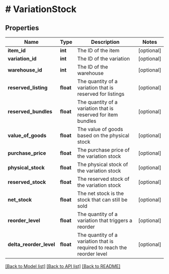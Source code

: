 # # VariationStock

## Properties

Name | Type | Description | Notes
------------ | ------------- | ------------- | -------------
**item_id** | **int** | The ID of the item | [optional]
**variation_id** | **int** | The ID of the variation | [optional]
**warehouse_id** | **int** | The ID of the warehouse | [optional]
**reserved_listing** | **float** | The quantity of a variation that is reserved for listings | [optional]
**reserved_bundles** | **float** | The quantity of a variation that is reserved for item bundles | [optional]
**value_of_goods** | **float** | The value of goods based on the physical stock | [optional]
**purchase_price** | **float** | The purchase price of the variation stock | [optional]
**physical_stock** | **float** | The physical stock of the variation stock | [optional]
**reserved_stock** | **float** | The reserved stock of the variation stock | [optional]
**net_stock** | **float** | The net stock is the stock that can still be sold | [optional]
**reorder_level** | **float** | The quantity of a variation that triggers a reorder | [optional]
**delta_reorder_level** | **float** | The quantity of a variation that is required to reach the reorder level | [optional]

[[Back to Model list]](../../README.md#models) [[Back to API list]](../../README.md#endpoints) [[Back to README]](../../README.md)
